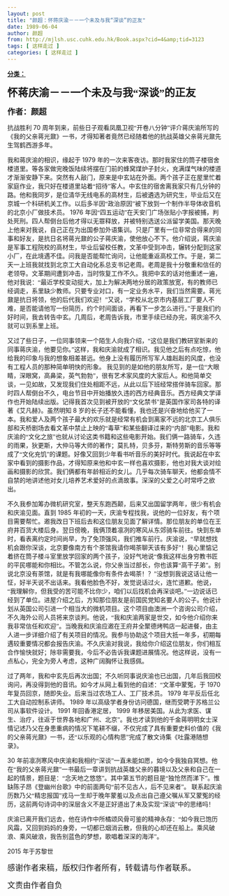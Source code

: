 ```yaml
---
layout: post
title: "颜超：怀蒋庆渝－－一个未及与我“深谈”的正友"
date: 1989-06-04
author: 颜超
from: http://mjlsh.usc.cuhk.edu.hk/Book.aspx?cid=4&amp;tid=3123
tags: [ 这样走过 ]
categories: [ 这样走过 ]
---
```


<div style="margin: 15px 10px 10px 0px;">
<div>
<span id="ctl00_ContentPlaceHolder1_chapter1_SubjectLabel" style="font-weight:bold;text-decoration:underline;">
   分类：
  </span>
</div>
<!--[if gte mso 9]><xml>
 <o:OfficeDocumentSettings>
  <o:AllowPNG/>
 </o:OfficeDocumentSettings>
</xml><![endif]-->
<!--[if gte mso 9]><xml>
 <w:WordDocument>
  <w:View>Normal</w:View>
  <w:Zoom>0</w:Zoom>
  <w:TrackMoves/>
  <w:TrackFormatting/>
  <w:PunctuationKerning/>
  <w:ValidateAgainstSchemas/>
  <w:SaveIfXMLInvalid>false</w:SaveIfXMLInvalid>
  <w:IgnoreMixedContent>false</w:IgnoreMixedContent>
  <w:AlwaysShowPlaceholderText>false</w:AlwaysShowPlaceholderText>
  <w:DoNotPromoteQF/>
  <w:LidThemeOther>EN-US</w:LidThemeOther>
  <w:LidThemeAsian>JA</w:LidThemeAsian>
  <w:LidThemeComplexScript>X-NONE</w:LidThemeComplexScript>
  <w:Compatibility>
   <w:BreakWrappedTables/>
   <w:SnapToGridInCell/>
   <w:WrapTextWithPunct/>
   <w:UseAsianBreakRules/>
   <w:DontGrowAutofit/>
   <w:SplitPgBreakAndParaMark/>
   <w:EnableOpenTypeKerning/>
   <w:DontFlipMirrorIndents/>
   <w:OverrideTableStyleHps/>
   <w:UseFELayout/>
  </w:Compatibility>
  <m:mathPr>
   <m:mathFont m:val="Cambria Math"/>
   <m:brkBin m:val="before"/>
   <m:brkBinSub m:val="&#45;-"/>
   <m:smallFrac m:val="off"/>
   <m:dispDef/>
   <m:lMargin m:val="0"/>
   <m:rMargin m:val="0"/>
   <m:defJc m:val="centerGroup"/>
   <m:wrapIndent m:val="1440"/>
   <m:intLim m:val="subSup"/>
   <m:naryLim m:val="undOvr"/>
  </m:mathPr></w:WordDocument>
</xml><![endif]-->
<!--[if gte mso 9]><xml>
 <w:LatentStyles DefLockedState="false" DefUnhideWhenUsed="true"
  DefSemiHidden="true" DefQFormat="false" DefPriority="99"
  LatentStyleCount="276">
  <w:LsdException Locked="false" Priority="0" SemiHidden="false"
   UnhideWhenUsed="false" QFormat="true" Name="Normal"/>
  <w:LsdException Locked="false" Priority="9" SemiHidden="false"
   UnhideWhenUsed="false" QFormat="true" Name="heading 1"/>
  <w:LsdException Locked="false" Priority="9" QFormat="true" Name="heading 2"/>
  <w:LsdException Locked="false" Priority="9" QFormat="true" Name="heading 3"/>
  <w:LsdException Locked="false" Priority="9" QFormat="true" Name="heading 4"/>
  <w:LsdException Locked="false" Priority="9" QFormat="true" Name="heading 5"/>
  <w:LsdException Locked="false" Priority="9" QFormat="true" Name="heading 6"/>
  <w:LsdException Locked="false" Priority="9" QFormat="true" Name="heading 7"/>
  <w:LsdException Locked="false" Priority="9" QFormat="true" Name="heading 8"/>
  <w:LsdException Locked="false" Priority="9" QFormat="true" Name="heading 9"/>
  <w:LsdException Locked="false" Priority="39" Name="toc 1"/>
  <w:LsdException Locked="false" Priority="39" Name="toc 2"/>
  <w:LsdException Locked="false" Priority="39" Name="toc 3"/>
  <w:LsdException Locked="false" Priority="39" Name="toc 4"/>
  <w:LsdException Locked="false" Priority="39" Name="toc 5"/>
  <w:LsdException Locked="false" Priority="39" Name="toc 6"/>
  <w:LsdException Locked="false" Priority="39" Name="toc 7"/>
  <w:LsdException Locked="false" Priority="39" Name="toc 8"/>
  <w:LsdException Locked="false" Priority="39" Name="toc 9"/>
  <w:LsdException Locked="false" Priority="35" QFormat="true" Name="caption"/>
  <w:LsdException Locked="false" Priority="10" SemiHidden="false"
   UnhideWhenUsed="false" QFormat="true" Name="Title"/>
  <w:LsdException Locked="false" Priority="0" Name="Default Paragraph Font"/>
  <w:LsdException Locked="false" Priority="11" SemiHidden="false"
   UnhideWhenUsed="false" QFormat="true" Name="Subtitle"/>
  <w:LsdException Locked="false" Priority="22" SemiHidden="false"
   UnhideWhenUsed="false" QFormat="true" Name="Strong"/>
  <w:LsdException Locked="false" Priority="20" SemiHidden="false"
   UnhideWhenUsed="false" QFormat="true" Name="Emphasis"/>
  <w:LsdException Locked="false" Priority="59" SemiHidden="false"
   UnhideWhenUsed="false" Name="Table Grid"/>
  <w:LsdException Locked="false" UnhideWhenUsed="false" Name="Placeholder Text"/>
  <w:LsdException Locked="false" Priority="1" SemiHidden="false"
   UnhideWhenUsed="false" QFormat="true" Name="No Spacing"/>
  <w:LsdException Locked="false" Priority="60" SemiHidden="false"
   UnhideWhenUsed="false" Name="Light Shading"/>
  <w:LsdException Locked="false" Priority="61" SemiHidden="false"
   UnhideWhenUsed="false" Name="Light List"/>
  <w:LsdException Locked="false" Priority="62" SemiHidden="false"
   UnhideWhenUsed="false" Name="Light Grid"/>
  <w:LsdException Locked="false" Priority="63" SemiHidden="false"
   UnhideWhenUsed="false" Name="Medium Shading 1"/>
  <w:LsdException Locked="false" Priority="64" SemiHidden="false"
   UnhideWhenUsed="false" Name="Medium Shading 2"/>
  <w:LsdException Locked="false" Priority="65" SemiHidden="false"
   UnhideWhenUsed="false" Name="Medium List 1"/>
  <w:LsdException Locked="false" Priority="66" SemiHidden="false"
   UnhideWhenUsed="false" Name="Medium List 2"/>
  <w:LsdException Locked="false" Priority="67" SemiHidden="false"
   UnhideWhenUsed="false" Name="Medium Grid 1"/>
  <w:LsdException Locked="false" Priority="68" SemiHidden="false"
   UnhideWhenUsed="false" Name="Medium Grid 2"/>
  <w:LsdException Locked="false" Priority="69" SemiHidden="false"
   UnhideWhenUsed="false" Name="Medium Grid 3"/>
  <w:LsdException Locked="false" Priority="70" SemiHidden="false"
   UnhideWhenUsed="false" Name="Dark List"/>
  <w:LsdException Locked="false" Priority="71" SemiHidden="false"
   UnhideWhenUsed="false" Name="Colorful Shading"/>
  <w:LsdException Locked="false" Priority="72" SemiHidden="false"
   UnhideWhenUsed="false" Name="Colorful List"/>
  <w:LsdException Locked="false" Priority="73" SemiHidden="false"
   UnhideWhenUsed="false" Name="Colorful Grid"/>
  <w:LsdException Locked="false" Priority="60" SemiHidden="false"
   UnhideWhenUsed="false" Name="Light Shading Accent 1"/>
  <w:LsdException Locked="false" Priority="61" SemiHidden="false"
   UnhideWhenUsed="false" Name="Light List Accent 1"/>
  <w:LsdException Locked="false" Priority="62" SemiHidden="false"
   UnhideWhenUsed="false" Name="Light Grid Accent 1"/>
  <w:LsdException Locked="false" Priority="63" SemiHidden="false"
   UnhideWhenUsed="false" Name="Medium Shading 1 Accent 1"/>
  <w:LsdException Locked="false" Priority="64" SemiHidden="false"
   UnhideWhenUsed="false" Name="Medium Shading 2 Accent 1"/>
  <w:LsdException Locked="false" Priority="65" SemiHidden="false"
   UnhideWhenUsed="false" Name="Medium List 1 Accent 1"/>
  <w:LsdException Locked="false" UnhideWhenUsed="false" Name="Revision"/>
  <w:LsdException Locked="false" Priority="34" SemiHidden="false"
   UnhideWhenUsed="false" QFormat="true" Name="List Paragraph"/>
  <w:LsdException Locked="false" Priority="29" SemiHidden="false"
   UnhideWhenUsed="false" QFormat="true" Name="Quote"/>
  <w:LsdException Locked="false" Priority="30" SemiHidden="false"
   UnhideWhenUsed="false" QFormat="true" Name="Intense Quote"/>
  <w:LsdException Locked="false" Priority="66" SemiHidden="false"
   UnhideWhenUsed="false" Name="Medium List 2 Accent 1"/>
  <w:LsdException Locked="false" Priority="67" SemiHidden="false"
   UnhideWhenUsed="false" Name="Medium Grid 1 Accent 1"/>
  <w:LsdException Locked="false" Priority="68" SemiHidden="false"
   UnhideWhenUsed="false" Name="Medium Grid 2 Accent 1"/>
  <w:LsdException Locked="false" Priority="69" SemiHidden="false"
   UnhideWhenUsed="false" Name="Medium Grid 3 Accent 1"/>
  <w:LsdException Locked="false" Priority="70" SemiHidden="false"
   UnhideWhenUsed="false" Name="Dark List Accent 1"/>
  <w:LsdException Locked="false" Priority="71" SemiHidden="false"
   UnhideWhenUsed="false" Name="Colorful Shading Accent 1"/>
  <w:LsdException Locked="false" Priority="72" SemiHidden="false"
   UnhideWhenUsed="false" Name="Colorful List Accent 1"/>
  <w:LsdException Locked="false" Priority="73" SemiHidden="false"
   UnhideWhenUsed="false" Name="Colorful Grid Accent 1"/>
  <w:LsdException Locked="false" Priority="60" SemiHidden="false"
   UnhideWhenUsed="false" Name="Light Shading Accent 2"/>
  <w:LsdException Locked="false" Priority="61" SemiHidden="false"
   UnhideWhenUsed="false" Name="Light List Accent 2"/>
  <w:LsdException Locked="false" Priority="62" SemiHidden="false"
   UnhideWhenUsed="false" Name="Light Grid Accent 2"/>
  <w:LsdException Locked="false" Priority="63" SemiHidden="false"
   UnhideWhenUsed="false" Name="Medium Shading 1 Accent 2"/>
  <w:LsdException Locked="false" Priority="64" SemiHidden="false"
   UnhideWhenUsed="false" Name="Medium Shading 2 Accent 2"/>
  <w:LsdException Locked="false" Priority="65" SemiHidden="false"
   UnhideWhenUsed="false" Name="Medium List 1 Accent 2"/>
  <w:LsdException Locked="false" Priority="66" SemiHidden="false"
   UnhideWhenUsed="false" Name="Medium List 2 Accent 2"/>
  <w:LsdException Locked="false" Priority="67" SemiHidden="false"
   UnhideWhenUsed="false" Name="Medium Grid 1 Accent 2"/>
  <w:LsdException Locked="false" Priority="68" SemiHidden="false"
   UnhideWhenUsed="false" Name="Medium Grid 2 Accent 2"/>
  <w:LsdException Locked="false" Priority="69" SemiHidden="false"
   UnhideWhenUsed="false" Name="Medium Grid 3 Accent 2"/>
  <w:LsdException Locked="false" Priority="70" SemiHidden="false"
   UnhideWhenUsed="false" Name="Dark List Accent 2"/>
  <w:LsdException Locked="false" Priority="71" SemiHidden="false"
   UnhideWhenUsed="false" Name="Colorful Shading Accent 2"/>
  <w:LsdException Locked="false" Priority="72" SemiHidden="false"
   UnhideWhenUsed="false" Name="Colorful List Accent 2"/>
  <w:LsdException Locked="false" Priority="73" SemiHidden="false"
   UnhideWhenUsed="false" Name="Colorful Grid Accent 2"/>
  <w:LsdException Locked="false" Priority="60" SemiHidden="false"
   UnhideWhenUsed="false" Name="Light Shading Accent 3"/>
  <w:LsdException Locked="false" Priority="61" SemiHidden="false"
   UnhideWhenUsed="false" Name="Light List Accent 3"/>
  <w:LsdException Locked="false" Priority="62" SemiHidden="false"
   UnhideWhenUsed="false" Name="Light Grid Accent 3"/>
  <w:LsdException Locked="false" Priority="63" SemiHidden="false"
   UnhideWhenUsed="false" Name="Medium Shading 1 Accent 3"/>
  <w:LsdException Locked="false" Priority="64" SemiHidden="false"
   UnhideWhenUsed="false" Name="Medium Shading 2 Accent 3"/>
  <w:LsdException Locked="false" Priority="65" SemiHidden="false"
   UnhideWhenUsed="false" Name="Medium List 1 Accent 3"/>
  <w:LsdException Locked="false" Priority="66" SemiHidden="false"
   UnhideWhenUsed="false" Name="Medium List 2 Accent 3"/>
  <w:LsdException Locked="false" Priority="67" SemiHidden="false"
   UnhideWhenUsed="false" Name="Medium Grid 1 Accent 3"/>
  <w:LsdException Locked="false" Priority="68" SemiHidden="false"
   UnhideWhenUsed="false" Name="Medium Grid 2 Accent 3"/>
  <w:LsdException Locked="false" Priority="69" SemiHidden="false"
   UnhideWhenUsed="false" Name="Medium Grid 3 Accent 3"/>
  <w:LsdException Locked="false" Priority="70" SemiHidden="false"
   UnhideWhenUsed="false" Name="Dark List Accent 3"/>
  <w:LsdException Locked="false" Priority="71" SemiHidden="false"
   UnhideWhenUsed="false" Name="Colorful Shading Accent 3"/>
  <w:LsdException Locked="false" Priority="72" SemiHidden="false"
   UnhideWhenUsed="false" Name="Colorful List Accent 3"/>
  <w:LsdException Locked="false" Priority="73" SemiHidden="false"
   UnhideWhenUsed="false" Name="Colorful Grid Accent 3"/>
  <w:LsdException Locked="false" Priority="60" SemiHidden="false"
   UnhideWhenUsed="false" Name="Light Shading Accent 4"/>
  <w:LsdException Locked="false" Priority="61" SemiHidden="false"
   UnhideWhenUsed="false" Name="Light List Accent 4"/>
  <w:LsdException Locked="false" Priority="62" SemiHidden="false"
   UnhideWhenUsed="false" Name="Light Grid Accent 4"/>
  <w:LsdException Locked="false" Priority="63" SemiHidden="false"
   UnhideWhenUsed="false" Name="Medium Shading 1 Accent 4"/>
  <w:LsdException Locked="false" Priority="64" SemiHidden="false"
   UnhideWhenUsed="false" Name="Medium Shading 2 Accent 4"/>
  <w:LsdException Locked="false" Priority="65" SemiHidden="false"
   UnhideWhenUsed="false" Name="Medium List 1 Accent 4"/>
  <w:LsdException Locked="false" Priority="66" SemiHidden="false"
   UnhideWhenUsed="false" Name="Medium List 2 Accent 4"/>
  <w:LsdException Locked="false" Priority="67" SemiHidden="false"
   UnhideWhenUsed="false" Name="Medium Grid 1 Accent 4"/>
  <w:LsdException Locked="false" Priority="68" SemiHidden="false"
   UnhideWhenUsed="false" Name="Medium Grid 2 Accent 4"/>
  <w:LsdException Locked="false" Priority="69" SemiHidden="false"
   UnhideWhenUsed="false" Name="Medium Grid 3 Accent 4"/>
  <w:LsdException Locked="false" Priority="70" SemiHidden="false"
   UnhideWhenUsed="false" Name="Dark List Accent 4"/>
  <w:LsdException Locked="false" Priority="71" SemiHidden="false"
   UnhideWhenUsed="false" Name="Colorful Shading Accent 4"/>
  <w:LsdException Locked="false" Priority="72" SemiHidden="false"
   UnhideWhenUsed="false" Name="Colorful List Accent 4"/>
  <w:LsdException Locked="false" Priority="73" SemiHidden="false"
   UnhideWhenUsed="false" Name="Colorful Grid Accent 4"/>
  <w:LsdException Locked="false" Priority="60" SemiHidden="false"
   UnhideWhenUsed="false" Name="Light Shading Accent 5"/>
  <w:LsdException Locked="false" Priority="61" SemiHidden="false"
   UnhideWhenUsed="false" Name="Light List Accent 5"/>
  <w:LsdException Locked="false" Priority="62" SemiHidden="false"
   UnhideWhenUsed="false" Name="Light Grid Accent 5"/>
  <w:LsdException Locked="false" Priority="63" SemiHidden="false"
   UnhideWhenUsed="false" Name="Medium Shading 1 Accent 5"/>
  <w:LsdException Locked="false" Priority="64" SemiHidden="false"
   UnhideWhenUsed="false" Name="Medium Shading 2 Accent 5"/>
  <w:LsdException Locked="false" Priority="65" SemiHidden="false"
   UnhideWhenUsed="false" Name="Medium List 1 Accent 5"/>
  <w:LsdException Locked="false" Priority="66" SemiHidden="false"
   UnhideWhenUsed="false" Name="Medium List 2 Accent 5"/>
  <w:LsdException Locked="false" Priority="67" SemiHidden="false"
   UnhideWhenUsed="false" Name="Medium Grid 1 Accent 5"/>
  <w:LsdException Locked="false" Priority="68" SemiHidden="false"
   UnhideWhenUsed="false" Name="Medium Grid 2 Accent 5"/>
  <w:LsdException Locked="false" Priority="69" SemiHidden="false"
   UnhideWhenUsed="false" Name="Medium Grid 3 Accent 5"/>
  <w:LsdException Locked="false" Priority="70" SemiHidden="false"
   UnhideWhenUsed="false" Name="Dark List Accent 5"/>
  <w:LsdException Locked="false" Priority="71" SemiHidden="false"
   UnhideWhenUsed="false" Name="Colorful Shading Accent 5"/>
  <w:LsdException Locked="false" Priority="72" SemiHidden="false"
   UnhideWhenUsed="false" Name="Colorful List Accent 5"/>
  <w:LsdException Locked="false" Priority="73" SemiHidden="false"
   UnhideWhenUsed="false" Name="Colorful Grid Accent 5"/>
  <w:LsdException Locked="false" Priority="60" SemiHidden="false"
   UnhideWhenUsed="false" Name="Light Shading Accent 6"/>
  <w:LsdException Locked="false" Priority="61" SemiHidden="false"
   UnhideWhenUsed="false" Name="Light List Accent 6"/>
  <w:LsdException Locked="false" Priority="62" SemiHidden="false"
   UnhideWhenUsed="false" Name="Light Grid Accent 6"/>
  <w:LsdException Locked="false" Priority="63" SemiHidden="false"
   UnhideWhenUsed="false" Name="Medium Shading 1 Accent 6"/>
  <w:LsdException Locked="false" Priority="64" SemiHidden="false"
   UnhideWhenUsed="false" Name="Medium Shading 2 Accent 6"/>
  <w:LsdException Locked="false" Priority="65" SemiHidden="false"
   UnhideWhenUsed="false" Name="Medium List 1 Accent 6"/>
  <w:LsdException Locked="false" Priority="66" SemiHidden="false"
   UnhideWhenUsed="false" Name="Medium List 2 Accent 6"/>
  <w:LsdException Locked="false" Priority="67" SemiHidden="false"
   UnhideWhenUsed="false" Name="Medium Grid 1 Accent 6"/>
  <w:LsdException Locked="false" Priority="68" SemiHidden="false"
   UnhideWhenUsed="false" Name="Medium Grid 2 Accent 6"/>
  <w:LsdException Locked="false" Priority="69" SemiHidden="false"
   UnhideWhenUsed="false" Name="Medium Grid 3 Accent 6"/>
  <w:LsdException Locked="false" Priority="70" SemiHidden="false"
   UnhideWhenUsed="false" Name="Dark List Accent 6"/>
  <w:LsdException Locked="false" Priority="71" SemiHidden="false"
   UnhideWhenUsed="false" Name="Colorful Shading Accent 6"/>
  <w:LsdException Locked="false" Priority="72" SemiHidden="false"
   UnhideWhenUsed="false" Name="Colorful List Accent 6"/>
  <w:LsdException Locked="false" Priority="73" SemiHidden="false"
   UnhideWhenUsed="false" Name="Colorful Grid Accent 6"/>
  <w:LsdException Locked="false" Priority="19" SemiHidden="false"
   UnhideWhenUsed="false" QFormat="true" Name="Subtle Emphasis"/>
  <w:LsdException Locked="false" Priority="21" SemiHidden="false"
   UnhideWhenUsed="false" QFormat="true" Name="Intense Emphasis"/>
  <w:LsdException Locked="false" Priority="31" SemiHidden="false"
   UnhideWhenUsed="false" QFormat="true" Name="Subtle Reference"/>
  <w:LsdException Locked="false" Priority="32" SemiHidden="false"
   UnhideWhenUsed="false" QFormat="true" Name="Intense Reference"/>
  <w:LsdException Locked="false" Priority="33" SemiHidden="false"
   UnhideWhenUsed="false" QFormat="true" Name="Book Title"/>
  <w:LsdException Locked="false" Priority="37" Name="Bibliography"/>
  <w:LsdException Locked="false" Priority="39" QFormat="true" Name="TOC Heading"/>
 </w:LatentStyles>
</xml><![endif]-->
<!--[if gte mso 10]>
<style>
 /* Style Definitions */
table.MsoNormalTable
	{mso-style-name:"Table Normal";
	mso-tstyle-rowband-size:0;
	mso-tstyle-colband-size:0;
	mso-style-noshow:yes;
	mso-style-priority:99;
	mso-style-parent:"";
	mso-padding-alt:0in 5.4pt 0in 5.4pt;
	mso-para-margin:0in;
	mso-para-margin-bottom:.0001pt;
	mso-pagination:widow-orphan;
	font-size:10.0pt;
	font-family:"Times New Roman";}
</style>
<![endif]-->
<!--StartFragment-->
<p class="MsoNormal">
<o:p>
<b>
<font size="4">
</font>
</b>
</o:p>
</p>
<p class="MsoNormal">
<b>
<span lang="ZH-CN" style="font-family: 宋体;">
<font size="5">
     怀蒋庆渝－－一个未及与我“深谈”的正友
    </font>
</span>
<font size="4">
<o:p>
</o:p>
</font>
</b>
</p>
<p class="MsoNormal">
<b>
<font size="4">
<span lang="ZH-CN" style='font-family:宋体;mso-ascii-font-family:
"Times New Roman"'>
     作者：颜超
    </span>
<o:p>
</o:p>
</font>
</b>
</p>
<p class="MsoNormal">
<o:p>
</o:p>
</p>
<p class="MsoNormal">
<span lang="ZH-CN" style='font-family:宋体;mso-ascii-font-family:
"Times New Roman"'>
   抗战胜利
  </span>
  70
  <span lang="ZH-CN" style='font-family:宋体;
mso-ascii-font-family:"Times New Roman"'>
   周年到来，前些日子观看凤凰卫视“开卷八分钟”评介蒋庆渝所写的《我的父亲蒋光鼐》一书，才得知著者竟然已经随着他的抗战英雄父亲蒋光鼐先生驾鹤西游多年。
  </span>
<o:p>
</o:p>
</p>
<p class="MsoNormal">
<span lang="ZH-CN" style='font-family:宋体;mso-ascii-font-family:
"Times New Roman"'>
   我和蒋庆渝的相识，缘起于
  </span>
  1979
  <span lang="ZH-CN" style='font-family:
宋体;mso-ascii-font-family:"Times New Roman"'>
   年的一次来客夜访。那时我家住的筒子楼宿舍楼道里。等各家做完晚饭陆续将摆在门前的蜂窝煤炉子封火，充满煤气味的楼道才渐渐安静下来。突然有人敲门，原来是中玄站在外面。两个孩子正在屋里忙着家庭作业，我只好在楼道里站着“招待”客人。中玄住的宿舍离我家只有几分钟的路。他和我同岁，是位清华无线电系的高材生，后被遴选为研究生，毕业后又在京城一个科研机关工作。以后多半因“政治原因”被下放到一个制作半导体收音机的北京小厂做技术员。
  </span>
  1976
  <span lang="ZH-CN" style='font-family:宋体;mso-ascii-font-family:"Times New Roman"'>
   年因“四五运动”在天安门广场张贴小字报被捕，判处死刑。四人帮倒台后他才得以无罪释放，并被特别选送公派留学美国。那天晚上他来对我说，自己正在为出国参加外语集训。只是厂里有一位非常合得来的同事和好友，是抗日名将蒋光鼐的公子蒋庆渝，使他放心不下。他介绍说，蒋庆渝是军事工程院校的高材生，毕业后留校任教，文革中受到冲击，辗转分配到这家小厂，在此境遇不佳。问我是否能帮忙询问，让他能重返高校工作。于是，第二天一上班我就找到北京工大自动化系总支书记老周。老周是我十分敬重和信任的老领导。文革期间遭到冲击，当时恢复工作不久。我把中玄的话对他重述一遍，他对我说：“最近学校变动挺大，加上为解决两地分居的政策放宽，有的教师已经调走，系里缺少教师。只要专业对口，有一定业务水平，我们当然需要。蒋光鼐是抗日将领，他的后代我们欢迎！”又说，“学校从北京市内基层工厂要人不难，是否能请他写一份简历，约个时间面谈，再看下一步怎么进行。”于是我们约好时间，我去转告中玄。几周后，老周告诉我，市里手续已经办完，蒋庆渝不久就可以到系里上班。
  </span>
<o:p>
</o:p>
</p>
<p class="MsoNormal">
<span lang="ZH-CN" style='font-family:宋体;mso-ascii-font-family:
"Times New Roman"'>
   又过了些日子，一位同事领来一个陌生人向我介绍，“这位是我们教研室新来的同事蒋庆渝，他要见你。”这样，我和庆渝就成了相识。我见他之后有点吃惊，他给我的印象与我的想象相差甚远。他身上没有履历所写军人雄赳赳的风度，也没有工程人员的那种简单明快的形象。
  </span>
<span lang="ZH-CN">
</span>
<span lang="ZH-CN" style='font-family:宋体;mso-ascii-font-family:
"Times New Roman"'>
   我见到的是如他的朋友所写，是一位“大眼睛，深眼窝，高鼻梁，英气勃勃”，很有艺术家风度的大家后人。和他简单交谈，一见如故，又发现我们住处相距不远，从此以后下班经常搭伴骑车回家。那时四人帮倒台不久，电台节目中开始播放久违的西方经典音乐。西方经典文学译作也开始陆续出版。记得我首次见到被开放的“文化禁书”是英国作家司各特的译著《艾凡赫》。虽然明知
  </span>
  8
  <span lang="ZH-CN" style='font-family:宋体;mso-ascii-font-family:"Times New Roman"'>
   岁的长子还不能看懂，我也还是兴奋地给他买了一本。我和爱人及两个孩子最大的欢乐就是经常有机会到离家不远的北京工人俱乐部和天桥剧场去看文革中禁止上映的“毒草”和某些翻译过来的“内部”电影。我和庆渝的“文化之旅”也就从讨论这类书籍和这些电影开始。我们俩一路骑车，久违的雨果，狄更斯，大仲马等大师的著作；莫扎特，贝多芬，斯特劳斯的音乐等等成了“文化充饥”的课题。好像又回到少年看书听音乐的美好时代。我说起在中玄家中看到的摄影作品，才得知原来他和中玄一样也喜欢摄影，他也对我大谈对绘画和摄影的欣赏。我们俩都有年龄相近的女儿。几乎每次骑车聊天，他都会情不自禁的地讲述他对女儿培养艺术爱好的点滴故事。深深的父爱之心时常呼之欲出。
  </span>
<o:p>
</o:p>
</p>
<p class="MsoNormal">
<span lang="ZH-CN" style='font-family:宋体;mso-ascii-font-family:
"Times New Roman"'>
   不久我参加筹办微机研究室，整天东跑西颠，后来又出国留学两年，很少有机会和庆渝见面。直到
  </span>
  1985
  <span lang="ZH-CN" style='font-family:宋体;mso-ascii-font-family:"Times New Roman"'>
   年初的一天，庆渝专程找我，说他的一位好友，有个项目需要帮忙。邀我改日下班后去和这位朋友见面了解详情。那位朋友的单位在王府井百货大楼后身。翌日傍晚，我俩顶着凛冽的寒风从东郊骑车前往。快到东单时，看表离约定时间尚早，为了免顶强风，我们推车前行。庆渝说，“早就想找机会跟你深谈，北京要像南方有个茶馆我请你喝茶聊天该有多好”！我心里惦记着挤在筒子楼斗室里放学回家的两个孩子，没好气地说“像我这样出身穷教书匠的平民哪能和你相比。不管怎么说，你父亲当过部长，你也该算“高干子弟”。别说北京没有茶馆，就是有我哪能像你有条件去喝茶！？”没想到我说这话让他一怔，好半天说不出话来。我看他脸色不好，发觉说话过火，连忙道歉。他说，“我理解你，但我受的苦可能不比你少，咱们以后找机会再深谈吧。”一边说话已经到了单位。进屋介绍之后，方知那位朋友是前国民党知名要人的公子。他说计划从英国公司引进一个相当大的微机项目。这个项目由澳洲一个咨询公司介绍，不久海外公司人员将来京谈判。他说，“我和庆渝两家是世交，如今他介绍你来我非常信任和欢迎”。当晚我和庆渝应邀在王府井全聚德烤鸭店一起进餐，由主人进一步详细介绍了有关项目的情况。我参与协助这个项目大抵一年多，初期每遇较重要情况都会报告庆渝。不久庆渝对我说，我给你介绍这位朋友，你们相互合作愉快就好；除非需要我，今后不必告诉我课题进展情况。他这样说，没有一点私心，完全为旁人考虑，这种广阔胸怀让我感佩。
  </span>
<o:p>
</o:p>
</p>
<p class="MsoNormal">
<span lang="ZH-CN" style='font-family:宋体;mso-ascii-font-family:
"Times New Roman"'>
   过了两年，我和中玄先后再次出国；不久听同事说庆渝也已出国，几年后我回校询问，再没得到他的音讯。如今才从网上看到他的自述：“文革中蒙冤，于
  </span>
  1970
  <span lang="ZH-CN" style='font-family:宋体;mso-ascii-font-family:"Times New Roman"'>
   年复员回京，随即失业。后来当过农场工人、工厂技术员。
  </span>
  1979
  <span lang="ZH-CN" style='font-family:宋体;mso-ascii-font-family:"Times New Roman"'>
   年平反后任北工大自动控制系讲师。
  </span>
  1989
  <span lang="ZH-CN" style='font-family:宋体;mso-ascii-font-family:"Times New Roman"'>
   年以高级学者身份访问德国，继而受聘于苏格兰公司从事软件设计。
  </span>
  1991
  <span lang="ZH-CN" style='font-family:宋体;mso-ascii-font-family:"Times New Roman"'>
   年回香港定居，
  </span>
  1999
  <span lang="ZH-CN" style='font-family:宋体;mso-ascii-font-family:"Times New Roman"'>
   年移居美国。从此为求医、谋生、治疗，往返于世界各地和广州、北京”。我也才读到他的千金蒋明明女士深情记述乃父在身患重病的情况下笔耕不缀，不仅完成了具有重要史料价值的《我的父亲蒋光鼐》一书，还“以乐观的心情构思”完成了散文诗集《吐露港随想录》。
  </span>
<o:p>
</o:p>
</p>
<p class="MsoNormal">
  30
  <span lang="ZH-CN" style='font-family:宋体;mso-ascii-font-family:
"Times New Roman"'>
   年前凛冽寒风中庆渝和我相约“深谈”一直未能如愿，如今令我独自冥想。他在“我的父亲蒋光鼐”一书最后一章讲到抗战英雄父亲的暮境以及父亲和自己在一起的情景，题目是：“念天地之悠悠”。其中第五节的题目是“独怆然而涕下”。惟缺陈子昂《登幽州台歌》中的前面两句“前不见古人，后不见来者”。
  </span>
<span lang="ZH-CN">
</span>
<span lang="ZH-CN" style='font-family:宋体;mso-ascii-font-family:
"Times New Roman"'>
   联系起庆渝历数乃父“精忠报国”戎马一生却于晚年蒙羞以及点出自己遵父嘱从军又蒙冤的经历，这前两句诗词中的深层含义不是正好道出了未及实现“深谈”中的思绪吗！
  </span>
<o:p>
</o:p>
</p>
<p class="MsoNormal">
<span lang="ZH-CN" style='font-family:宋体;mso-ascii-font-family:
"Times New Roman"'>
   庆渝已离开我们远去，他在诗作中所橘颂风骨可鉴的精神永存：“如今我已饱历风霜，又回到妈妈的身旁，一切都已烟消云散，但我的心却还在船上。乘风破浪、乘风破浪，我告别蓝色的梦想，歌唱着深深的海洋”。
  </span>
<o:p>
</o:p>
</p>
<p class="MsoNormal">
  2015
  <span lang="ZH-CN" style='font-family:宋体;mso-ascii-font-family:
"Times New Roman"'>
   年于苏黎世
  </span>
<o:p>
</o:p>
</p>
<p class="MsoNormal">
<o:p>
</o:p>
</p>
<p class="MsoNormal">
<font size="4">
<span lang="ZH-CN" style='font-family:宋体;mso-ascii-font-family:
"Times New Roman"'>
    感谢作者来稿，版权归作者所有，转载请与作者联系。
   </span>
<o:p>
</o:p>
</font>
</p>
<p class="MsoNormal">
<span lang="ZH-CN" style='font-family:宋体;mso-ascii-font-family:
"Times New Roman"'>
<font size="4">
    文责由作者自负
   </font>
</span>
<o:p>
</o:p>
</p>
<!--EndFragment-->
</div>
